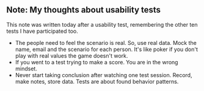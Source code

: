 ## Note: My thoughts about usability tests

This note was written today after a usability test, remembering the other ten tests I have participated too.

 - The people need to feel the scenario is real. So, use real data. Mock the name, email and the scenario for each person. It's like poker if you don't play with real values the game doesn't work.
 - If you went to a test trying to make a score. You are in the wrong mindset.
 - Never start taking conclusion after watching one test session. Record, make notes, store data. Tests are about found behavior patterns.
